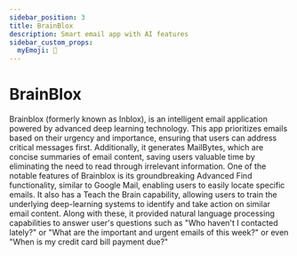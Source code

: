 ```yaml
---
sidebar_position: 3
title: BrainBlox
description: Smart email app with AI features
sidebar_custom_props: 
  myEmoji: 📧
---
```


# BrainBlox

Brainblox (formerly known as Inblox), is an intelligent email application powered by advanced deep learning technology.
This app prioritizes emails based on their urgency and importance, ensuring that users can address critical messages
first.
Additionally, it generates MailBytes, which are concise summaries of email content, saving users valuable time by
eliminating the need to read through irrelevant information. One of the notable features of Brainblox is its
groundbreaking
Advanced Find functionality, similar to Google Mail, enabling users to easily locate specific emails. It also has a
Teach the
Brain capability, allowing users to train the underlying deep-learning systems to identify and take action on similar
email
content. Along with these, it provided natural language processing capabilities to answer user's questions such as "Who
haven't I contacted lately?" or "What are the important and urgent emails of this week?" or even "When is my credit card
bill payment due?"
